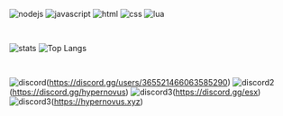 ![nodejs](https://img.shields.io/badge/Node.JS-★★★★☆-99d1ce?labelColor=4EAA25&logo=Node.JS&style=for-the-badge&logoColor=white)
![javascript](https://img.shields.io/badge/javascript-★★★★☆-99d1ce?labelColor=F7DF1E&logo=JavaScript&style=for-the-badge&logoColor=0c1014)
![html](https://img.shields.io/badge/html-★★★☆☆-99d1ce?labelColor=E34F26&logo=HTML5&style=for-the-badge&logoColor=0c1014)
![css](https://img.shields.io/badge/css-★★☆☆☆-99d1ce?labelColor=ab34eb&logo=CSS3&style=for-the-badge&logoColor=0c1014)
![lua](https://img.shields.io/badge/lua-★★★★★-99d1ce?labelColor=1572B6&logo=LUA&style=for-the-badge&logoColor=0c1014)
<pre>

</pre>
![stats](https://github-readme-stats.vercel.app/api?username=mehmetefeerkan&show_icons=true&theme=gotham&hide_title=true&line_height=21&hide_border=true)
![Top Langs](https://github-readme-stats.vercel.app/api/top-langs/?username=mehmetefeerkan&theme=gotham&layout=compact&hide_border=true)
<pre>

</pre>
![discord](https://img.shields.io/badge/Discord-ephesus♯2730-99d1ce?labelColor=5865F2&logo=Discord&style=for-the-badge&logoColor=0c1014)(https://discord.gg/users/365521466063585290)
![discord2](https://img.shields.io/badge/Discord-.gg/hypernovus-99d1ce?labelColor=5865F2&logo=Discord&style=for-the-badge&logoColor=0c1014)(https://discord.gg/hypernovus)
![discord3](https://img.shields.io/badge/Discord-.gg/esx-99d1ce?labelColor=5865F2&logo=Discord&style=for-the-badge&logoColor=0c1014)(https://discord.gg/esx)
![discord3](https://img.shields.io/badge/Hypernovus-Online-brightgreen?style=for-the-badge&labelColor=5865F2&logo=Web&logoColor=0c1014)(https://hypernovus.xyz)
